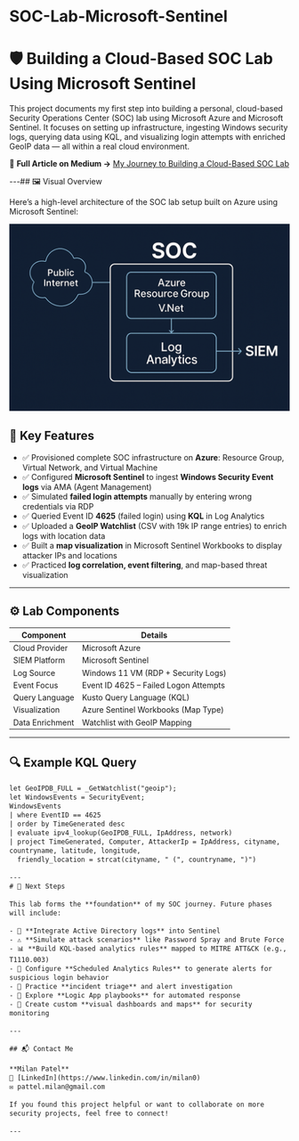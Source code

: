# SOC-Lab-Microsoft-Sentinel

# 🛡️ Building a Cloud-Based SOC Lab Using Microsoft Sentinel

This project documents my first step into building a personal, cloud-based Security Operations Center (SOC) lab using Microsoft Azure and Microsoft Sentinel. It focuses on setting up infrastructure, ingesting Windows security logs, querying data using KQL, and visualizing login attempts with enriched GeoIP data — all within a real cloud environment.

📖 **Full Article on Medium →** [My Journey to Building a Cloud-Based SOC Lab](https://medium.com/@pattel.milan/my-journey-to-building-a-cloud-based-soc-lab-at-home-using-microsoft-sentinel-40d257d593f7)

---## 🖼️ Visual Overview

Here’s a high-level architecture of the SOC lab setup built on Azure using Microsoft Sentinel:

![SOC Lab Architecture](./soc.png)


## 🧩 Key Features

- ✅ Provisioned complete SOC infrastructure on **Azure**: Resource Group, Virtual Network, and Virtual Machine  
- ✅ Configured **Microsoft Sentinel** to ingest **Windows Security Event logs** via AMA (Agent Management)  
- ✅ Simulated **failed login attempts** manually by entering wrong credentials via RDP  
- ✅ Queried Event ID **4625** (failed login) using **KQL** in Log Analytics  
- ✅ Uploaded a **GeoIP Watchlist** (CSV with 19k IP range entries) to enrich logs with location data  
- ✅ Built a **map visualization** in Microsoft Sentinel Workbooks to display attacker IPs and locations  
- ✅ Practiced **log correlation, event filtering**, and map-based threat visualization

---

## ⚙️ Lab Components

| Component            | Details                                 |
|----------------------|------------------------------------------|
| Cloud Provider       | Microsoft Azure                         |
| SIEM Platform        | Microsoft Sentinel                      |
| Log Source           | Windows 11 VM (RDP + Security Logs)     |
| Event Focus          | Event ID 4625 – Failed Logon Attempts   |
| Query Language       | Kusto Query Language (KQL)              |
| Visualization        | Azure Sentinel Workbooks (Map Type)     |
| Data Enrichment      | Watchlist with GeoIP Mapping            |

---

## 🔍 Example KQL Query

```kql
let GeoIPDB_FULL = _GetWatchlist("geoip");
let WindowsEvents = SecurityEvent;
WindowsEvents
| where EventID == 4625
| order by TimeGenerated desc
| evaluate ipv4_lookup(GeoIPDB_FULL, IpAddress, network)
| project TimeGenerated, Computer, AttackerIp = IpAddress, cityname, countryname, latitude, longitude, 
  friendly_location = strcat(cityname, " (", countryname, ")")

---
# 🚀 Next Steps

This lab forms the **foundation** of my SOC journey. Future phases will include:

- 🔐 **Integrate Active Directory logs** into Sentinel  
- ⚠️ **Simulate attack scenarios** like Password Spray and Brute Force  
- 📊 **Build KQL-based analytics rules** mapped to MITRE ATT&CK (e.g., T1110.003)  
- 🔔 Configure **Scheduled Analytics Rules** to generate alerts for suspicious login behavior  
- 🧠 Practice **incident triage** and alert investigation  
- 🤖 Explore **Logic App playbooks** for automated response  
- 📍 Create custom **visual dashboards and maps** for security monitoring

---

## 📬 Contact Me

**Milan Patel**  
🔗 [LinkedIn](https://www.linkedin.com/in/milan0)  
✉️ pattel.milan@gmail.com  

If you found this project helpful or want to collaborate on more security projects, feel free to connect!

---
